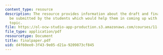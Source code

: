 ```yaml
---
content_type: resource
description: The resource provides information about the draft and final papers to
  be submitted by the students which would help them in coming up with their final
  topic.
file: https://ol-ocw-studio-app-production.s3.amazonaws.com/courses/11-233-crafting-research-questions-and-qualitative-methodology-fall-2005/d4f60ee03f439e05d21a9209873cf845_finalpaper.pdf
file_type: application/pdf
resourcetype: Document
title: finalpaper.pdf
uid: d4f60ee0-3f43-9e05-d21a-9209873cf845
---
```

